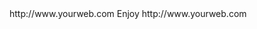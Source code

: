 <? xml version="1.0" ?>
<rss version="2.0">
<channel>
<title>*Wizplus News*</title>
<description></description>
<link>http://www.yourweb.com</link>
<item>
<title>**DUE RECENT LAW SUITS WE ARE CLOSING OUR DOORS THANKS TO EVERYONE ITS BEEN A BLAST, STAY SAFE GUYS GOODBYE**</title>
<description> Enjoy </description>
<link>http://www.yourweb.com</link>
</channel>
</rss>
